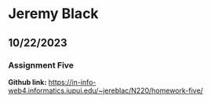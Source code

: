 # Jeremy Black

## 10/22/2023

### Assignment Five

**Github link:** https://in-info-web4.informatics.iupui.edu/~jereblac/N220/homework-five/
